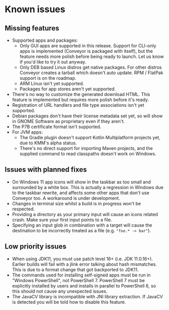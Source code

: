# Known issues

## Missing features

* Supported apps and packages:
  * Only GUI apps are supported in this release. Support for CLI-only apps is implemented (Conveyor is packaged with itself), but the feature needs more polish before being ready to launch. Let us know if you'd like to try it out anyway.
  * Only DEB based Linux distros get native packages. For other distros Conveyor creates a tarball which doesn't auto update. RPM / FlatPak support is on the roadmap.
  * ARM Linux isn't yet supported.
  * Packages for app stores aren't yet supported.
* There's no way to customize the generated download HTML. This feature is implemented but requires more polish before it's ready.
* Registration of URL handlers and file type associations isn't yet supported.
* Debian packages don't have their license metadata set yet, so will show in GNOME Software as proprietary even if they aren't.
* The P7B certificate format isn't supported.
* For JVM apps:
    * The Gradle plugin doesn't support Kotlin Multiplatform projects yet, due to KMM's alpha status.
    * There's no direct support for importing Maven projects, and the supplied command to read classpaths doesn't work on Windows.

## Issues with planned fixes

* On Windows 11 app icons will show in the taskbar as too small and surrounded by a white box. This is actually a regression in Windows due to the taskbar rewrite, and affects some other apps that don't use Conveyor too. A workaround is under development.
* Changes in terminal size whilst a build is in progress won't be respected.
* Providing a directory as your primary input will cause an icons related crash. Make sure your first input points to a file.
* Specifying an input glob in combination with a target will cause the destination to be incorrectly treated as a file (e.g. `"foo.* -> bar"`).

## Low priority issues 

* When using JDK11, you must use patch level 16+ (i.e. JDK 11.0.16+). Earlier builds will fail with a jlink error talking about hash mismatches. This is due to a format change that got backported to JDK11.
* The commands used for installing self-signed apps must be run in "Windows PowerShell", not PowerShell 7. PowerShell 7 must be explicitly installed by users and installs in parallel to PowerShell 6, so this should not cause any unexpected issues. 
* The JavaCV library is incompatible with JNI library extraction. If JavaCV is detected you will be told how to disable this feature.
